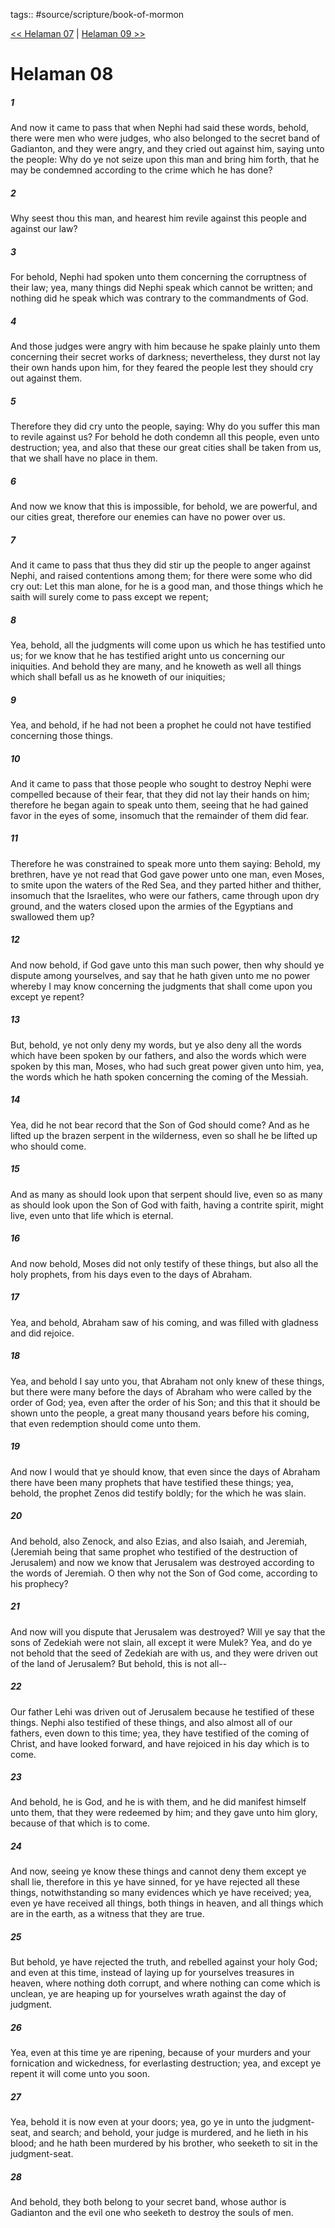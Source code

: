 tags:: #source/scripture/book-of-mormon

[<< Helaman 07](/Book_of_Mormon/10_Helaman/Helaman_07.md) | [Helaman 09 >>](/Book_of_Mormon/10_Helaman/Helaman_09.md)

# Helaman 08

##### 1

And now it came to pass that when Nephi had said these words, behold, there were men who were judges, who also belonged to the secret band of Gadianton, and they were angry, and they cried out against him, saying unto the people: Why do ye not seize upon this man and bring him forth, that he may be condemned according to the crime which he has done?

##### 2

Why seest thou this man, and hearest him revile against this people and against our law?

##### 3

For behold, Nephi had spoken unto them concerning the corruptness of their law; yea, many things did Nephi speak which cannot be written; and nothing did he speak which was contrary to the commandments of God.

##### 4

And those judges were angry with him because he spake plainly unto them concerning their secret works of darkness; nevertheless, they durst not lay their own hands upon him, for they feared the people lest they should cry out against them.

##### 5

Therefore they did cry unto the people, saying: Why do you suffer this man to revile against us? For behold he doth condemn all this people, even unto destruction; yea, and also that these our great cities shall be taken from us, that we shall have no place in them.

##### 6

And now we know that this is impossible, for behold, we are powerful, and our cities great, therefore our enemies can have no power over us.

##### 7

And it came to pass that thus they did stir up the people to anger against Nephi, and raised contentions among them; for there were some who did cry out: Let this man alone, for he is a good man, and those things which he saith will surely come to pass except we repent;

##### 8

Yea, behold, all the judgments will come upon us which he has testified unto us; for we know that he has testified aright unto us concerning our iniquities. And behold they are many, and he knoweth as well all things which shall befall us as he knoweth of our iniquities;

##### 9

Yea, and behold, if he had not been a prophet he could not have testified concerning those things.

##### 10

And it came to pass that those people who sought to destroy Nephi were compelled because of their fear, that they did not lay their hands on him; therefore he began again to speak unto them, seeing that he had gained favor in the eyes of some, insomuch that the remainder of them did fear.

##### 11

Therefore he was constrained to speak more unto them saying: Behold, my brethren, have ye not read that God gave power unto one man, even Moses, to smite upon the waters of the Red Sea, and they parted hither and thither, insomuch that the Israelites, who were our fathers, came through upon dry ground, and the waters closed upon the armies of the Egyptians and swallowed them up?

##### 12

And now behold, if God gave unto this man such power, then why should ye dispute among yourselves, and say that he hath given unto me no power whereby I may know concerning the judgments that shall come upon you except ye repent?

##### 13

But, behold, ye not only deny my words, but ye also deny all the words which have been spoken by our fathers, and also the words which were spoken by this man, Moses, who had such great power given unto him, yea, the words which he hath spoken concerning the coming of the Messiah.

##### 14

Yea, did he not bear record that the Son of God should come? And as he lifted up the brazen serpent in the wilderness, even so shall he be lifted up who should come.

##### 15

And as many as should look upon that serpent should live, even so as many as should look upon the Son of God with faith, having a contrite spirit, might live, even unto that life which is eternal.

##### 16

And now behold, Moses did not only testify of these things, but also all the holy prophets, from his days even to the days of Abraham.

##### 17

Yea, and behold, Abraham saw of his coming, and was filled with gladness and did rejoice.

##### 18

Yea, and behold I say unto you, that Abraham not only knew of these things, but there were many before the days of Abraham who were called by the order of God; yea, even after the order of his Son; and this that it should be shown unto the people, a great many thousand years before his coming, that even redemption should come unto them.

##### 19

And now I would that ye should know, that even since the days of Abraham there have been many prophets that have testified these things; yea, behold, the prophet Zenos did testify boldly; for the which he was slain.

##### 20

And behold, also Zenock, and also Ezias, and also Isaiah, and Jeremiah, (Jeremiah being that same prophet who testified of the destruction of Jerusalem) and now we know that Jerusalem was destroyed according to the words of Jeremiah. O then why not the Son of God come, according to his prophecy?

##### 21

And now will you dispute that Jerusalem was destroyed? Will ye say that the sons of Zedekiah were not slain, all except it were Mulek? Yea, and do ye not behold that the seed of Zedekiah are with us, and they were driven out of the land of Jerusalem? But behold, this is not all--

##### 22

Our father Lehi was driven out of Jerusalem because he testified of these things. Nephi also testified of these things, and also almost all of our fathers, even down to this time; yea, they have testified of the coming of Christ, and have looked forward, and have rejoiced in his day which is to come.

##### 23

And behold, he is God, and he is with them, and he did manifest himself unto them, that they were redeemed by him; and they gave unto him glory, because of that which is to come.

##### 24

And now, seeing ye know these things and cannot deny them except ye shall lie, therefore in this ye have sinned, for ye have rejected all these things, notwithstanding so many evidences which ye have received; yea, even ye have received all things, both things in heaven, and all things which are in the earth, as a witness that they are true.

##### 25

But behold, ye have rejected the truth, and rebelled against your holy God; and even at this time, instead of laying up for yourselves treasures in heaven, where nothing doth corrupt, and where nothing can come which is unclean, ye are heaping up for yourselves wrath against the day of judgment.

##### 26

Yea, even at this time ye are ripening, because of your murders and your fornication and wickedness, for everlasting destruction; yea, and except ye repent it will come unto you soon.

##### 27

Yea, behold it is now even at your doors; yea, go ye in unto the judgment-seat, and search; and behold, your judge is murdered, and he lieth in his blood; and he hath been murdered by his brother, who seeketh to sit in the judgment-seat.

##### 28

And behold, they both belong to your secret band, whose author is Gadianton and the evil one who seeketh to destroy the souls of men.
